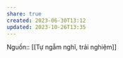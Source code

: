 ```yaml
---
share: true
created: 2023-06-30T13:12
updated: 2023-10-26T13:35
---
```

Nguồn:: [[Tự ngẫm nghĩ, trải nghiệm]]
